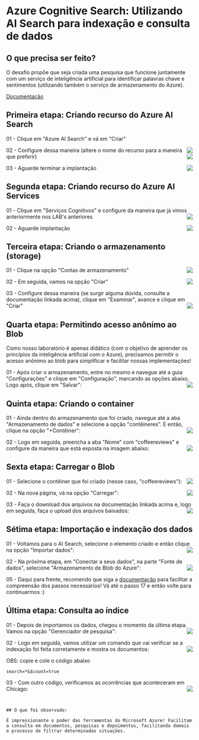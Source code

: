 
   
# Azure Cognitive Search: Utilizando AI Search para indexação e consulta de dados


## O que precisa ser feito?

O desafio propõe que seja criada uma pesquisa que funcione juntamente com um serviço de inteligência artificial para identificar palavras chave e sentimentos (utilizando também o serviço de armazenamento do Azure).

[Documentação](https://microsoftlearning.github.io/mslearn-ai-fundamentals/Instructions/Labs/11-ai-search.html)

## Primeira etapa: Criando recurso do Azure AI Search   

01 - Clique em "Azure AI Search" e vá em "Criar"

<img align="right" src="./inputs/1.jpg" width=""/> 

02 - Configure dessa maneira (altere o nome do recurso para a maneira que preferir)
<img align="right" src="./inputs/2.jpg" width=""/> 

03 - Aguarde terminar a implantação
<img align="right" src="./inputs/3.jpg" width=""/> 

## Segunda etapa: Criando recurso do Azure AI Services  

01 - Clique em "Serviços Cognitivos" e configure da maneira que já vimos anteriormente nos LAB's anteriores
<img align="right" src="./inputs/4.jpg" width=""/>

02 - Aguarde implantação
<img align="right" src="./inputs/5.jpg" width=""/>

## Terceira etapa: Criando o armazenamento (storage) 

01 - Clique na opção "Contas de armazenamento"
<img align="right" src="./inputs/6.jpg" width=""/>

02 - Em seguida, vamos na opção "Criar"
<img align="right" src="./inputs/7.jpg" width=""/>

03 - Configure dessa maneira (se surgir alguma dúvida, consulte a documentação linkada acima), clique em "Examinar", avance e clique em "Criar"
<img align="right" src="./inputs/8.jpg" width=""/>

## Quarta etapa: Permitindo acesso anônimo ao Blob  

Como nosso laboratório é apenas didático (com o objetivo de aprender os princípios da inteligência artificial com o Azure), precisamos permitir o acesso anônimo ao blob para simplificar e facilitar nossas implementações!

01 - Após criar o armazenamento, entre no mesmo e navegue até a guia "Configurações" e clique em "Configuração", marcando as opções abaixo. Logo após, clique em "Salvar":
<img align="right" src="./inputs/9.jpg" width=""/>

## Quinta etapa: Criando o container 

01 - Ainda dentro do armazenamento que foi criado, navegue até a aba "Armazenamento de dados" e selecione a opção "contêineres". E então, clique na opção "+Contêiner":
<img align="right" src="./inputs/10.jpg" width=""/>

02 - Logo em seguida, preencha a aba "Nome" com "coffeereviews" e configure da maneira que está exposta na imagem abaixo:
<img align="right" src="./inputs/11.jpg" width=""/>

## Sexta etapa: Carregar o Blob

01 - Selecione o contêiner que foi criado (nesse caso, "coffeereviews"):
<img align="right" src="./inputs/12.jpg" width=""/>

02 - Na nova página, vá na opção "Carregar": 
<img align="right" src="./inputs/13.jpg" width=""/>

03 - Faça o download dos arquivos na documentação linkada acima e, logo em seguida, faça o upload dos arquivos baixados:
<img align="right" src="./inputs/14.jpg" width=""/>

## Sétima etapa: Importação e indexação dos dados

01 - Voltamos para o AI Search, selecione o elemento criado e então clique na opção "Importar dados":
<img align="right" src="./inputs/15.jpg" width=""/>

02 - Na próxima etapa, em "Conectar a seus dados", na parte "Fonte de dados", selecione "Armazenamento de Blob do Azure":
<img align="right" src="./inputs/16.jpg" width=""/>




05 - Daqui para frente, recomendo que siga a [documentação](https://microsoftlearning.github.io/mslearn-ai-fundamentals/Instructions/Labs/11-ai-search.html) para facilitar a compreensão dos passos necessários! Vá até o passo 17 e então volte para continuarmos :)

## Última etapa: Consulta ao índice

01 - Depois de importamos os dados, chegou o momento da última etapa. Vamos na opção "Gerenciador de pesquisa":
<img align="right" src="./inputs/17.jpg" width=""/>

02 - Logo em seguida, vamos utilizar um comando que vai verificar se a indexação foi feita corretamente e mostra os documentos:
<img align="right" src="./inputs/18.jpg" width=""/>

OBS: copie e cole o código abaixo
```
search=*&$count=true 
```

03 - Com outro código, verificamos as ocorrências que aconteceram em Chicago:
<img align="right" src="./inputs/19.jpg" width=""/>


```


## O que foi observado:  

É impressionante o poder das ferramentas do Microsoft Azure! Facilitam a consulta em documentos, pesquisas e depoimentos, facilitando demais o processo de filtrar determinadas situações.